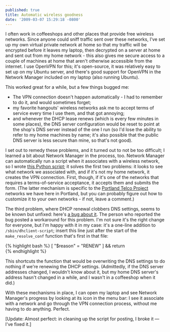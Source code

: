 ```yaml
---
published: true
title: Automatic wireless goodness
date: '2009-03-07 15:29:18 -0800'
---
```


I often work in coffeeshops and other places that provide free wireless networks.
Since anyone could sniff traffic sent over these networks, I've set up my own
virtual private network at home so that my traffic will be encrypted before it
leaves my laptop, then decrypted on a server at home and sent out from my home
network <!--more-->- this also gives me secure access to a couple of machines at
home that aren't otherwise accessible from the internet. I use OpenVPN for
this; it's open-source, it was relatively easy to set up on my Ubuntu server,
and there's good support for OpenVPN in the Network Manager included on my
laptop (also running Ubuntu).

This worked great for a while, but a few things bugged me:

* The VPN connection doesn't happen automatically - I had to remember to do it,
  and would sometimes forget;
* my favorite hangouts' wireless networks ask me to accept terms of service
  every time I use them, and that got annoying;
* and whenever the DHCP lease renews (which is every few minutes in some
  places), the DNS server configuration would be reset to point at the shop's
  DNS server instead of the one I run (so I'd lose the ability to refer to my
  home machines by name; it's also possible that the public DNS server is less
  secure than mine, so that's not good).

I set out to remedy these problems, and it turned out to not be too difficult;
I learned a bit about Network Manager in the process, too. Network Manager can
automatically run a script when it associates with a wireless network, so I
wrote <a href="http://gist.github.com/75475" target="_blank">this Python script</a>;
it solves the first two problems: it looks to see what network we associated
with, and if it's not my home network, it creates the VPN connection. First,
though, if it's one of the networks that requires a terms-of-service acceptance,
it accepts them and submits the form. (The latter mechanism is specific to the
<a href="http://www.personaltelco.net/" target="_blank">Portland Telco Project</a>
networks we have here in Portland, but you can probably figure out how to customize
it to your own networks - if not, leave a comment.)

The third problem, where DHCP renewal clobbers DNS settings, seems to be known
but unfixed: here's <a href="https://bugs.launchpad.net/ubuntu/+source/dhcp3/+bug/90681" target="_blank">a
bug about it</a>. The person who reported the bug posted a workaround for this
problem. I'm not sure it's the right change for everyone, but I'm happy with it
in my case: it's a one-line addition to `/sbin/dhclient-script`; insert
this line just after the start of the `make_resolve_conf` function
that's first in that file:

{% highlight bash %}
    [ "$reason" = "RENEW" ] && return<br />
{% endhighlight %}

This shortcuts the function that would be overwriting the DNS settings to do
nothing if we're renewing the DHCP settings. (Admittedly, if the DNS server
addresses changed, I wouldn't know about it, but my home DNS server's address
hasn't changed in a while, and I wasn't in a coffeeshop when it did.)

With these mechanisms in place, I can open my laptop and see Network Manager's
progress by looking at its icon in the menu bar: I see it associate with a
network and go through the VPN connection process, without me having to do anything. Perfect.

[Update: Almost perfect: in cleaning up the script for posting, I broke it &mdash; I've fixed it.]
